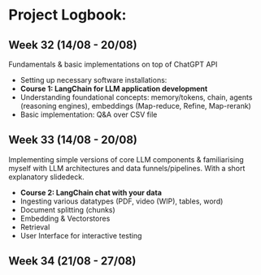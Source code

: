 # Project Logbook:

## Week 32  (14/08 - 20/08)
Fundamentals & basic implementations on top of ChatGPT API 
- Setting up necessary software installations: 
- **Course 1: LangChain for LLM application development**
- Understanding foundational concepts: memory/tokens, chain, agents (reasoning engines), embeddings (Map-reduce, Refine, Map-rerank)
- Basic implementation: Q&A over CSV file 

## Week 33  (14/08 - 20/08)
Implementing simple versions of core LLM components & familiarising myself with LLM architectures and data funnels/pipelines. With a short explanatory slidedeck.
- **Course 2: LangChain chat with your data**
- Ingesting various datatypes (PDF, video (WIP), tables, word)
- Document splitting (chunks)
- Embedding & Vectorstores
- Retrieval
- User Interface for interactive testing

## Week 34 (21/08 - 27/08)
